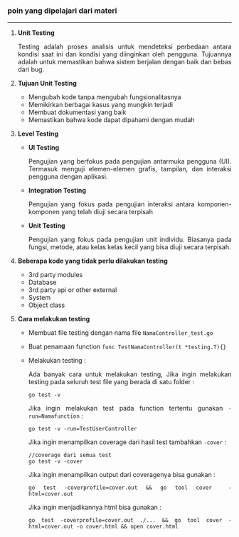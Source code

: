 ### poin yang dipelajari dari materi
---

1. <div align="justify"><strong>Unit Testing</strong><p>Testing adalah proses analisis untuk mendeteksi perbedaan antara kondisi saat ini dan kondisi yang diinginkan oleh pengguna. Tujuannya adalah untuk memastikan bahwa sistem berjalan dengan baik dan bebas dari bug.</p></div>


2. <div align="justify"><strong>Tujuan Unit Testing</strong><p>
  
   * Mengubah kode tanpa mengubah fungsionalitasnya
   * Memikirkan berbagai kasus yang mungkin terjadi
   * Membuat dokumentasi yang baik
   * Memastikan bahwa kode dapat dipahami dengan mudah
     
</p>
</div>

3. <div align="justify"><strong>Level Testing</strong><p>
  
   * **UI Testing**
     
     Pengujian yang berfokus pada pengujian antarmuka pengguna (UI). Termasuk menguji elemen-elemen grafis, tampilan, dan interaksi pengguna dengan aplikasi.
     
   * **Integration Testing**

     Pengujian yang fokus pada pengujian interaksi antara komponen-komponen yang telah diuji secara terpisah
     
   * **Unit Testing**
   
     Pengujian yang fokus pada pengujian unit individu. Biasanya pada fungsi, metode, atau kelas kelas kecil yang bisa diuji secara terpisah.

</p>
</div>

4. <div align="justify"><strong>Beberapa kode yang tidak perlu dilakukan testing</strong><p>
  
   * 3rd party modules
   * Database
   * 3rd party api or other external
   * System
   * Object class
</p>
</div>

5. <div align="justify"><strong>Cara melakukan testing</strong><p>

    * Membuat file testing dengan nama file `NamaController_test.go`
    * Buat penamaan function `func TestNamaController(t *testing.T){}`
    * Melakukan testing :

      Ada banyak cara untuk melakukan testing, Jika ingin melakukan testing pada seluruh test file yang berada di satu folder :
      ```
      go test -v
      ```
      Jika ingin melakukan test pada function tertentu gunakan `-run=Namafunction` :
      ```
      go test -v -run=TestUserController
      ```
      Jika ingin menampilkan coverage dari hasil test tambahkan `-cover` :
      ```
      //coverage dari semua test
      go test -v -cover
      ```
      Jika ingin menampilkan output dari coveragenya bisa gunakan :
      ```
      go test -coverprofile=cover.out && go tool cover  -html=cover.out
      ```
      Jika ingin menjadikannya html bisa gunakan :
      ```
      go test -coverprofile=cover.out ./... && go tool cover -html=cover.out -o cover.html && open cover.html
      ```

</p></div>